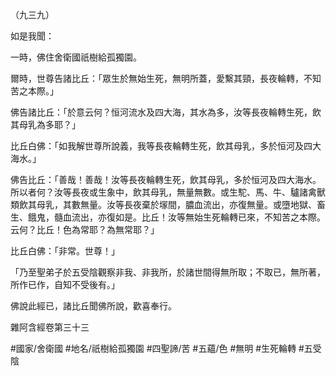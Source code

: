 （九三九）

如是我聞：

一時，佛住舍衛國祇樹給孤獨園。

爾時，世尊告諸比丘：「眾生於無始生死，無明所蓋，愛繫其頸，長夜輪轉，不知苦之本際。」

佛告諸比丘：「於意云何？恒河流水及四大海，其水為多，汝等長夜輪轉生死，飲其母乳為多耶？」

比丘白佛：「如我解世尊所說義，我等長夜輪轉生死，飲其母乳，多於恒河及四大海水。」

佛告比丘：「善哉！善哉！汝等長夜輪轉生死，飲其母乳，多於恒河及四大海水。所以者何？汝等長夜或生象中，飲其母乳，無量無數。或生駝、馬、牛、驢諸禽獸類飲其母乳，其數無量。汝等長夜棄於塜間，膿血流出，亦復無量。或墮地獄、畜生、餓鬼，髓血流出，亦復如是。比丘！汝等無始生死輪轉已來，不知苦之本際。云何？比丘！色為常耶？為無常耶？」

比丘白佛：「非常。世尊！」

「乃至聖弟子於五受陰觀察非我、非我所，於諸世間得無所取；不取已，無所著，所作已作，自知不受後有。」

佛說此經已，諸比丘聞佛所說，歡喜奉行。

雜阿含經卷第三十三

#國家/舍衛國
#地名/祇樹給孤獨園
#四聖諦/苦
#五蘊/色
#無明
#生死輪轉
#五受陰
